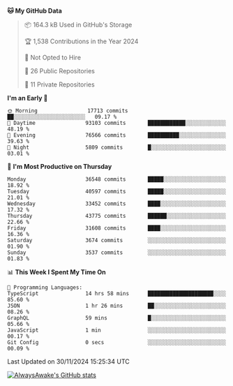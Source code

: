 <!--START_SECTION:waka-->
**🐱 My GitHub Data** 

> 📦 164.3 kB Used in GitHub's Storage 
 > 
> 🏆 1,538 Contributions in the Year 2024
 > 
> 🚫 Not Opted to Hire
 > 
> 📜 26 Public Repositories 
 > 
> 🔑 11 Private Repositories 
 > 
**I'm an Early 🐤** 

```text
🌞 Morning                17713 commits       ██░░░░░░░░░░░░░░░░░░░░░░░   09.17 % 
🌆 Daytime                93103 commits       ████████████░░░░░░░░░░░░░   48.19 % 
🌃 Evening                76566 commits       ██████████░░░░░░░░░░░░░░░   39.63 % 
🌙 Night                  5809 commits        █░░░░░░░░░░░░░░░░░░░░░░░░   03.01 % 
```
📅 **I'm Most Productive on Thursday** 

```text
Monday                   36548 commits       █████░░░░░░░░░░░░░░░░░░░░   18.92 % 
Tuesday                  40597 commits       █████░░░░░░░░░░░░░░░░░░░░   21.01 % 
Wednesday                33452 commits       ████░░░░░░░░░░░░░░░░░░░░░   17.32 % 
Thursday                 43775 commits       ██████░░░░░░░░░░░░░░░░░░░   22.66 % 
Friday                   31608 commits       ████░░░░░░░░░░░░░░░░░░░░░   16.36 % 
Saturday                 3674 commits        ░░░░░░░░░░░░░░░░░░░░░░░░░   01.90 % 
Sunday                   3537 commits        ░░░░░░░░░░░░░░░░░░░░░░░░░   01.83 % 
```


📊 **This Week I Spent My Time On** 

```text
💬 Programming Languages: 
TypeScript               14 hrs 58 mins      █████████████████████░░░░   85.60 % 
JSON                     1 hr 26 mins        ██░░░░░░░░░░░░░░░░░░░░░░░   08.26 % 
GraphQL                  59 mins             █░░░░░░░░░░░░░░░░░░░░░░░░   05.66 % 
JavaScript               1 min               ░░░░░░░░░░░░░░░░░░░░░░░░░   00.17 % 
Git Config               0 secs              ░░░░░░░░░░░░░░░░░░░░░░░░░   00.09 % 
```


 Last Updated on 30/11/2024 15:25:34 UTC
<!--END_SECTION:waka-->

[![AlwaysAwake's GitHub stats](https://github-readme-stats.vercel.app/api?username=AlwaysAwake&show_icons=true&theme=github_dark&count_private=true)](https://github.com/AlwaysAwake/AlwaysAwake)
